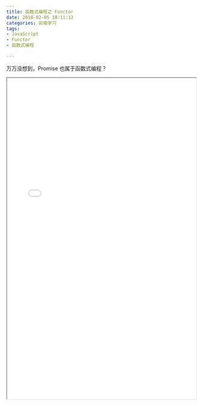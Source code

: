 ```yaml
---
title: 函数式编程之 Functor
date: 2018-02-05 18:11:12
categories: 前端学习
tags:
- JavaScript
- Functor
- 函数式编程

---
```


万万没想到，Promise 也属于函数式编程？

<!-- more -->

<iframe width="100%" height="855px" src="/pdfjs/web/viewer.html?file=/pdf/函数式编程之 Functor.pdf"></iframe>
